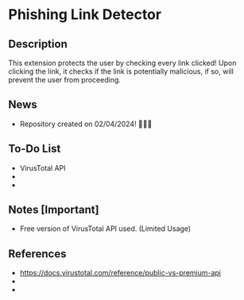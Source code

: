 # **Phishing Link Detector**

## **Description**

This extension protects the user by checking every link clicked! Upon clicking the link, it checks if the link is potentially malicious, if so, will prevent the user from proceeding.

## **News**

- Repository created on 02/04/2024! 🎉🎉🎉

## **To-Do List**

- VirusTotal API 
-
-

## **Notes [Important]**

- Free version of VirusTotal API used. (Limited Usage)

## **References**

- https://docs.virustotal.com/reference/public-vs-premium-api
- 
- 

